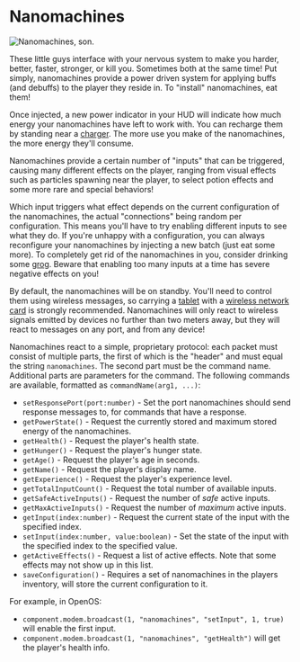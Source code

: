# Nanomachines

![Nanomachines, son.](oredict:oc:nanomachines)

These little guys interface with your nervous system to make you harder, better, faster, stronger, or kill you. Sometimes both at the same time! Put simply, nanomachines provide a power driven system for applying buffs (and debuffs) to the player they reside in. To "install" nanomachines, eat them!

Once injected, a new power indicator in your HUD will indicate how much energy your nanomachines have left to work with. You can recharge them by standing near a [charger](../block/charger.md). The more use you make of the nanomachines, the more energy they'll consume.

Nanomachines provide a certain number of "inputs" that can be triggered, causing many different effects on the player, ranging from visual effects such as particles spawning near the player, to select potion effects and some more rare and special behaviors!

Which input triggers what effect depends on the current configuration of the nanomachines, the actual "connections" being random per configuration. This means you'll have to try enabling different inputs to see what they do. If you're unhappy with a configuration, you can always reconfigure your nanomachines by injecting a new batch (just eat some more). To completely get rid of the nanomachines in you, consider drinking some [grog](acid.md). Beware that enabling too many inputs at a time has severe negative effects on you!

By default, the nanomachines will be on standby. You'll need to control them using wireless messages, so carrying a [tablet](tablet.md) with a [wireless network card](wlanCard.md) is strongly recommended. Nanomachines will only react to wireless signals emitted by devices no further than two meters away, but they will react to messages on any port, and from any device!

Nanomachines react to a simple, proprietary protocol: each packet must consist of multiple parts, the first of which is the "header" and must equal the string `nanomachines`. The second part must be the command name. Additional parts are parameters for the command. The following commands are available, formatted as `commandName(arg1, ...)`:

- `setResponsePort(port:number)` - Set the port nanomachines should send response messages to, for commands that have a response.
- `getPowerState()` - Request the currently stored and maximum stored energy of the nanomachines.
- `getHealth()` - Request the player's health state.
- `getHunger()` - Request the player's hunger state.
- `getAge()` - Request the player's age in seconds.
- `getName()` - Request the player's display name.
- `getExperience()` - Request the player's experience level.
- `getTotalInputCount()` - Request the total number of available inputs.
- `getSafeActiveInputs()` - Request the number of *safe* active inputs.
- `getMaxActiveInputs()` - Request the number of *maximum* active inputs.
- `getInput(index:number)` - Request the current state of the input with the specified index.
- `setInput(index:number, value:boolean)` - Set the state of the input with the specified index to the specified value.
- `getActiveEffects()` - Request a list of active effects. Note that some effects may not show up in this list.
- `saveConfiguration()` - Requires a set of nanomachines in the players inventory, will store the current configuration to it.

For example, in OpenOS:
- `component.modem.broadcast(1, "nanomachines", "setInput", 1, true)` will enable the first input.
- `component.modem.broadcast(1, "nanomachines", "getHealth")` will get the player's health info.
